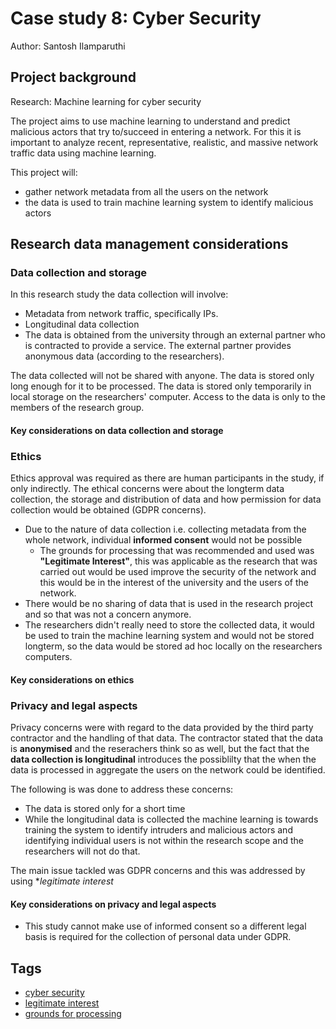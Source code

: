 # Case study 8: Cyber Security

Author: Santosh Ilamparuthi

## Project background

Research: Machine learning for cyber security

The project aims to use machine learning to understand and predict malicious actors that try to/succeed in entering a network. For this it is important to analyze recent, representative, realistic, and massive network traffic data using machine learning.

This project will: 
- gather network metadata from all the users on the network
- the data is used to train machine learning system to identify malicious actors


## Research data management considerations

### Data collection and storage

In this research study the data collection will involve:
- Metadata from network traffic, specifically IPs. 
- Longitudinal data collection
- The data is obtained from the university through an external partner who is contracted to provide a service. The external partner provides anonymous data (according to the researchers).  

The data collected will not be shared with anyone. The data is stored only long enough for it to be processed. The data is stored only temporarily in local storage on the researchers' computer. Access to the data is only to the members of the research group.  

#### Key considerations on data collection and storage

### Ethics 

Ethics approval was required as there are human participants in the study, if only indirectly.
The ethical concerns were about the longterm data collection, the storage and distribution of data and how permission for data collection would be obtained (GDPR concerns).
- Due to the nature of data collection i.e. collecting metadata from the whole network, individual **informed consent** would not be possible
    - The grounds for processing that was recommended and used was **"Legitimate Interest"**, this was applicable as the research that was carried out would be used improve the security of the network and this would be in the interest of the university and the users of the network.
- There would be no sharing of data that is used in the research project and so that was not a concern anymore.
- The researchers didn't really need to store the collected data, it would be used to train the machine learning system and would not be stored longterm, so the data would be stored ad hoc locally on the researchers computers.

#### Key considerations on ethics

### Privacy and legal aspects

Privacy concerns were with regard to the data provided by the third party contractor and the handling of that data. The contractor stated that the data is **anonymised** and the reserachers think so as well, but the fact that the **data collection is longitudinal** introduces the possiblilty that the when the data is processed in aggregate the users on the network could be identified. 

The following is was done to address these concerns: 
- The data is stored only for a short time 
- While the longitudinal data is collected the machine learning is towards training the system to identify intruders and malicious actors and identifying individual users is not within the research scope and the researchers will not do that. 

The main issue tackled was GDPR concerns and this was addressed by using **legitimate interest*  

#### Key considerations on privacy and legal aspects

- This study cannot make use of informed consent so a different legal basis is required for the collection of personal data under GDPR. 

## Tags 
- [cyber security](https://nzr.github.io/DS-BOK/search.html?q=cyber+security)
- [legitimate interest](https://nzr.github.io/DS-BOK/search.html?q=legitimate+interest)
- [grounds for processing](https://nzr.github.io/DS-BOK/search.html?q=grounds+for+processing)



